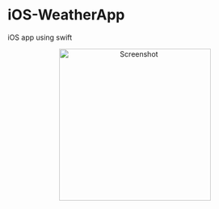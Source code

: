 # iOS-WeatherApp
iOS app using swift

<p align="center">
  <img src="https://github.com/adnaan-ansari/iOS-WeatherApp/assets/78425049/eba33f50-82c3-4188-8036-dad4a97762f1" alt="Screenshot" width="300">
</p>

